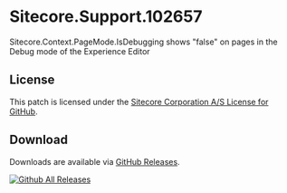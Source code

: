 # Sitecore.Support.102657
Sitecore.Context.PageMode.IsDebugging shows &quot;false&quot; on pages in the Debug mode of the Experience Editor

## License  
This patch is licensed under the [Sitecore Corporation A/S License for GitHub](https://github.com/sitecoresupport/Sitecore.Support.102657/blob/master/LICENSE).  

## Download  
Downloads are available via [GitHub Releases](https://github.com/sitecoresupport/Sitecore.Support.102657/releases).  

[![Github All Releases](https://img.shields.io/github/downloads/SitecoreSupport/Sitecore.Support.102657/total.svg)](https://github.com/SitecoreSupport/Sitecore.Support.102657/releases)
